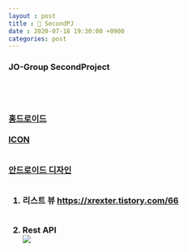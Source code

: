 ```yaml
---
layout : post
title : 🎲 SecondPJ
date : 2020-07-18 19:30:00 +0900
categories: post
---
```



<h3>JO-Group SecondProject<h3><br><br>

<a href="https://www.youtube.com/watch?v=oXIeBhV06-Y">홍드로이드</a><br><br>
<a href="http://flaticon.com">ICON</a><br><br>

<a href="https://developer.android.com/design/index.html">안드로이드 디자인</a><br><br>

1. 리스트 뷰 https://xrexter.tistory.com/66<br><br>

2. Rest API <br>
<img src="https://raw.githubusercontent.com/cocokik/cocokik.github.io/master/_data/_img/http01.png"><br>